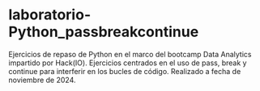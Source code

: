 # laboratorio-Python_passbreakcontinue
Ejercicios de repaso de Python en el marco del bootcamp Data Analytics impartido por Hack(IO). Ejercicios centrados en el uso de pass, break y continue para interferir en los bucles de código. Realizado a fecha de noviembre de 2024.
